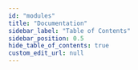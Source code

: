 ```yaml
---
id: "modules"
title: "Documentation"
sidebar_label: "Table of Contents"
sidebar_position: 0.5
hide_table_of_contents: true
custom_edit_url: null
---
```


